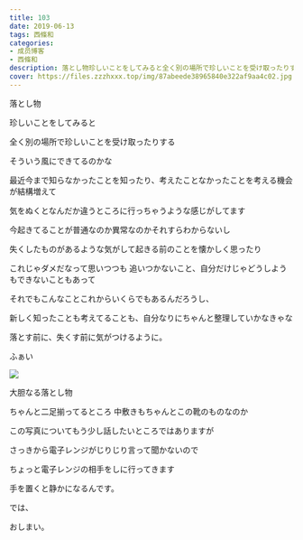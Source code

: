 ```yaml
---
title: 103
date: 2019-06-13
tags: 西條和
categories: 
- 成员博客
- 西條和
description: 落とし物珍しいことをしてみると全く別の場所で珍しいことを受け取ったりするそうい...
cover: https://files.zzzhxxx.top/img/87abeede38965840e322af9aa4c02.jpg 
---
```









落とし物





















珍しいことをしてみると















全く別の場所で珍しいことを受け取ったりする













そういう風にできてるのかな
















最近今まで知らなかったことを知ったり、考えたことなかったことを考える機会が結構増えて











気をぬくとなんだか違うところに行っちゃうような感じがしてます














今起きてることが普通なのか異常なのかそれすらわからないし













失くしたものがあるような気がして起きる前のことを懐かしく思ったり
















これじゃダメだなって思いつつも
追いつかないこと、自分だけじゃどうしようもできないこともあって













それでもこんなことこれからいくらでもあるんだろうし、













新しく知ったことも考えてることも、自分なりにちゃんと整理していかなきゃな

















落とす前に、失くす前に気がつけるように。





























ふぁい



![](https://files.zzzhxxx.top/img/87abeede38965840e322af9aa4c02.jpg)







大胆なる落とし物













ちゃんと二足揃ってるところ
中敷きもちゃんとこの靴のものなのか















この写真についてもう少し話したいところではありますが























さっきから電子レンジがじりじり言って聞かないので



















ちょっと電子レンジの相手をしに行ってきます















手を置くと静かになるんです。











では、




















おしまい。


